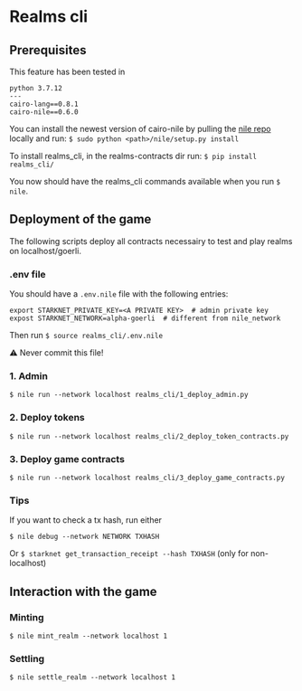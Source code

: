 # Realms cli

## Prerequisites

This feature has been tested in 
```
python 3.7.12
---
cairo-lang==0.8.1
cairo-nile==0.6.0
```

You can install the newest version of cairo-nile by pulling the [nile repo](https://github.com/OpenZeppelin/nile.git) locally and run: `$ sudo python <path>/nile/setup.py install`

To install realms_cli, in the realms-contracts dir run: `$ pip install realms_cli/`

You now should have the realms_cli commands available when you run `$ nile`.

## Deployment of the game

The following scripts deploy all contracts necessairy to test and play realms on localhost/goerli.

### .env file

You should have a `.env.nile` file with the following entries:
```
export STARKNET_PRIVATE_KEY=<A PRIVATE KEY>  # admin private key
expost STARKNET_NETWORK=alpha-goerli  # different from nile_network
```

Then run `$ source realms_cli/.env.nile`

⚠️ Never commit this file!

### 1. Admin

`$ nile run --network localhost realms_cli/1_deploy_admin.py`

### 2. Deploy tokens

`$ nile run --network localhost realms_cli/2_deploy_token_contracts.py`

### 3. Deploy game contracts

`$ nile run --network localhost realms_cli/3_deploy_game_contracts.py`

### Tips

If you want to check a tx hash, run either

`$ nile debug --network NETWORK TXHASH`

Or `$ starknet get_transaction_receipt --hash TXHASH` (only for non-localhost)

## Interaction with the game

### Minting

`$ nile mint_realm --network localhost 1`

### Settling

`$ nile settle_realm --network localhost 1`
